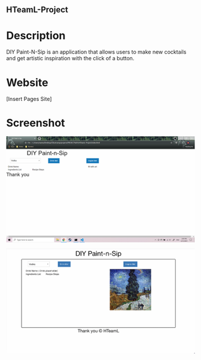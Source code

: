 ## HTeamL-Project

# Description
DIY Paint-N-Sip is an application that allows users to make new cocktails and get artistic inspiration with the click of a button.

# Website
[Insert Pages Site]

# Screenshot
![DIY Paint-N-Sip Screenshot](assets/images/DIYPNS.png)

![Update screenshot](assets/images/updated-draft-screenshot.png)